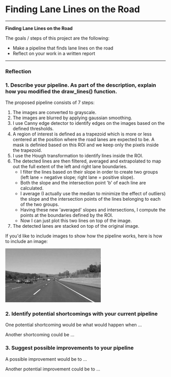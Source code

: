 # **Finding Lane Lines on the Road** 
---
**Finding Lane Lines on the Road**

The goals / steps of this project are the following:
* Make a pipeline that finds lane lines on the road
* Reflect on your work in a written report


[//]: # (Image References)

[image1]: ./examples/grayscale.jpg "Grayscale"

---

### Reflection

### 1. Describe your pipeline. As part of the description, explain how you modified the draw_lines() function.

The proposed pipeline consists of 7 steps:
  1. The images are converted to grayscale.
  2. The images are blurred by applying gaussian smoothing.
  3. I use Canny edge detector to identify edges on the images based on the defined thresholds.
  4. A region of interest is defined as a trapezoid which is more or less centered at the position where the road lanes are expected to be. A mask is definied based on this ROI and we keep only the pixels inside the trapezoid. 
  5. I use the Hough transformation to identify lines inside the ROI. 
  6. The detected lines are then filtered, averaged and extrapolated to map out the full extent of the left and right lane boundaries. 
      - I filter the lines based on their slope in order to create two groups (left lane = negative slope; right lane = positive slope).
      - Both the slope and the intersection point 'b' of each line are calculated.
      - I average (I actually use the median to minimize the effect of outliers) the slope and the intersection points of the lines belonging to each of the two groups. 
      - Having these new 'averaged' slopes and intersections, I compute the points at the boundaries defined by the ROI.
      - Now I can just plot this two lines on top of the image.
  7. The detected lanes are stacked on top of the original image.

If you'd like to include images to show how the pipeline works, here is how to include an image: 

![alt text][image1]


### 2. Identify potential shortcomings with your current pipeline


One potential shortcoming would be what would happen when ... 

Another shortcoming could be ...


### 3. Suggest possible improvements to your pipeline

A possible improvement would be to ...

Another potential improvement could be to ...

